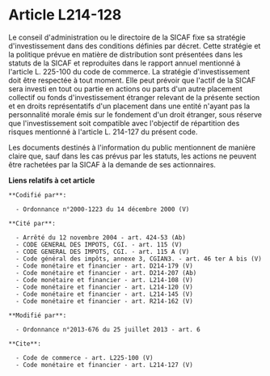 # Article L214-128

Le conseil d'administration ou le directoire de la SICAF fixe sa stratégie d'investissement dans des conditions définies par
décret. Cette stratégie et la politique prévue en matière de distribution sont présentées dans les statuts de la SICAF et
reproduites dans le rapport annuel mentionné à l'article L. 225-100 du code de commerce. La stratégie d'investissement doit
être respectée à tout moment. Elle peut prévoir que l'actif de la SICAF sera investi en tout ou partie en actions ou parts
d'un autre placement collectif ou fonds d'investissement étranger relevant de la présente section et en droits représentatifs
d'un placement dans une entité n'ayant pas la personnalité morale émis sur le fondement d'un droit étranger, sous réserve que
l'investissement soit compatible avec l'objectif de répartition des risques mentionné à l'article L. 214-127 du présent
code. 

Les documents destinés à l'information du public mentionnent de manière claire que, sauf dans les cas prévus par les statuts,
les actions ne peuvent être rachetées par la SICAF à la demande de ses actionnaires.

**Liens relatifs à cet article**

	**Codifié par**:

	  - Ordonnance n°2000-1223 du 14 décembre 2000 (V)

	**Cité par**:

	  - Arrêté du 12 novembre 2004 - art. 424-53 (Ab)
	  - CODE GENERAL DES IMPOTS, CGI. - art. 115 (V)
	  - CODE GENERAL DES IMPOTS, CGI. - art. 115 A (V)
	  - Code général des impôts, annexe 3, CGIAN3. - art. 46 ter A bis (V)
	  - Code monétaire et financier - art. D214-179 (V)
	  - Code monétaire et financier - art. D214-207 (Ab)
	  - Code monétaire et financier - art. L214-108 (V)
	  - Code monétaire et financier - art. L214-120 (V)
	  - Code monétaire et financier - art. L214-145 (V)
	  - Code monétaire et financier - art. R214-162 (V)

	**Modifié par**:

	  - Ordonnance n°2013-676 du 25 juillet 2013 - art. 6

	**Cite**:

	  - Code de commerce - art. L225-100 (V)
	  - Code monétaire et financier - art. L214-127 (V)
